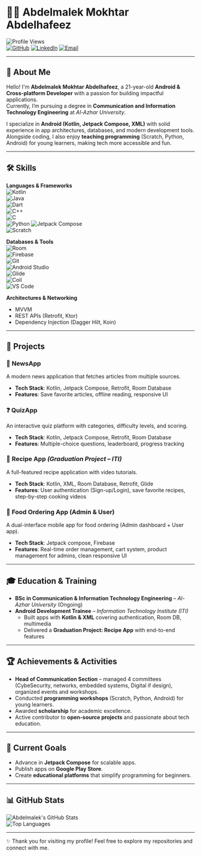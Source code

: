 # 👨‍💻 Abdelmalek Mokhtar Abdelhafeez  

![Profile Views](https://komarev.com/ghpvc/?username=AbdelmalekMokhtar&label=Profile%20Views&color=0e75b6&style=flat)  
[![GitHub](https://img.shields.io/badge/GitHub-AbdelmalekMokhtar-black?logo=github)](https://github.com/AbdelmalekMokhtar)
[![LinkedIn](https://img.shields.io/badge/LinkedIn-Profile-blue?logo=linkedin)](https://www.linkedin.com/in/username/)
[![Email](https://img.shields.io/badge/Email-abdelmalekmokhtar83%40gmail.com-red?logo=gmail)](mailto:abdelmalekmokhtar83@gmail.com)

---

## 🚀 About Me
Hello! I'm **Abdelmalek Mokhtar Abdelhafeez**, a 21-year-old **Android & Cross-platform Developer** with a passion for building impactful applications.  
Currently, I’m pursuing a degree in **Communication and Information Technology Engineering** at *Al-Azhar University*.  

I specialize in **Android (Kotlin, Jetpack Compose, XML)** with solid experience in app architectures, databases, and modern development tools.  
Alongside coding, I also enjoy **teaching programming** (Scratch, Python, Android) for young learners, making tech more accessible and fun.  

---

## 🛠 Skills

**Languages & Frameworks**  
![Kotlin](https://img.shields.io/badge/Kotlin-0095D5?logo=kotlin&logoColor=white)  
![Java](https://img.shields.io/badge/Java-ED8B00?logo=java&logoColor=white)  
![Dart](https://img.shields.io/badge/Dart-0175C2?logo=dart&logoColor=white)  
![C++](https://img.shields.io/badge/C%2B%2B-00599C?logo=c%2B%2B&logoColor=white)  
![C](https://img.shields.io/badge/C-00599C?logo=c&logoColor=white)  
![Python](https://img.shields.io/badge/Python-3776AB?logo=python&logoColor=white)
![Jetpack Compose](https://img.shields.io/badge/Jetpack%20Compose-4285F4?logo=android&logoColor=white)  
![Scratch](https://img.shields.io/badge/Scratch-FF7F00?style=for-the-badge&logo=scratch&logoColor=white)


**Databases & Tools**  
![Room](https://img.shields.io/badge/Room%20Database-FF6F00?logo=sqlite&logoColor=white)  
![Firebase](https://img.shields.io/badge/Firebase-FFCA28?logo=firebase&logoColor=black)  
![Git](https://img.shields.io/badge/Git-F05032?logo=git&logoColor=white)  
![Android Studio](https://img.shields.io/badge/Android%20Studio-3DDC84?logo=android-studio&logoColor=white)  
![Glide](https://img.shields.io/badge/Glide-3DDC84?logo=android&logoColor=white)  
![Coil](https://img.shields.io/badge/Coil-4285F4?logo=android&logoColor=white)  
![VS Code](https://img.shields.io/badge/VS%20Code-007ACC?style=for-the-badge&logo=visual-studio-code&logoColor=white)


**Architectures & Networking**  
- MVVM  
- REST APIs (Retrofit, Ktor)  
- Dependency Injection (Dagger Hilt, Koin)  

---

## 📂 Projects  

### 📰 **NewsApp**  
A modern news application that fetches articles from multiple sources.  
- **Tech Stack**: Kotlin, Jetpack Compose, Retrofit, Room Database  
- **Features**: Save favorite articles, offline reading, responsive UI  

### ❓ **QuizApp**  
An interactive quiz platform with categories, difficulty levels, and scoring.  
- **Tech Stack**: Kotlin, Jetpack Compose, Retrofit, Room Database  
- **Features**: Multiple-choice questions, leaderboard, progress tracking  

### 🍲 **Recipe App** *(Graduation Project – ITI)*  
A full-featured recipe application with video tutorials.  
- **Tech Stack**: Kotlin, XML, Room Database, Retrofit, Glide  
- **Features**: User authentication (Sign-up/Login), save favorite recipes, step-by-step cooking videos  

### 🛒 **Food Ordering App (Admin & User)**  
A dual-interface mobile app for food ordering (Admin dashboard + User app).  
- **Tech Stack**: Jetpack compose, Firebase  
- **Features**: Real-time order management, cart system, product management for admins, clean responsive UI  

---

## 🎓 Education & Training  
- **BSc in Communication & Information Technology Engineering** – *Al-Azhar University* (Ongoing)  
- **Android Development Trainee** – *Information Technology Institute (ITI)*  
  - Built apps with **Kotlin & XML** covering authentication, Room DB, multimedia  
  - Delivered a **Graduation Project: Recipe App** with end-to-end features  

---

## 🏆 Achievements & Activities  
- **Head of Communication Section** – managed 4 committees (CybeSecurity, networks, embedded systems, Digital if design), organized events and workshops.  
- Conducted **programming workshops** (Scratch, Python, Android) for young learners.  
- Awarded **scholarship** for academic excellence.  
- Active contributor to **open-source projects** and passionate about tech education.  

---

## 🌱 Current Goals  
- Advance in **Jetpack Compose** for scalable apps.  
- Publish apps on **Google Play Store**.  
- Create **educational platforms** that simplify programming for beginners.  

---

## 📊 GitHub Stats  

![Abdelmalek's GitHub Stats](https://github-readme-stats.vercel.app/api?username=AbdelmalekMokhtar&show_icons=true&theme=radical)  
![Top Languages](https://github-readme-stats.vercel.app/api/top-langs/?username=AbdelmalekMokhtar&layout=compact&theme=radical)  

---

✨ Thank you for visiting my profile! Feel free to explore my repositories and connect with me.  

